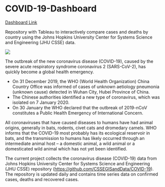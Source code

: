 # COVID-19-Dashboard

<a href="https://public.tableau.com/views/COVID-19Dashboard_15858331624970/Dashboard_to_publish?:display_count=y&publish=yes&:origin=viz_share_link">Dashboard Link</a>

Repository with Tableau to interactively compare cases and deaths by country using the Johns Hopkins University Center for Systems Science and Engineering (JHU CSSE) data.

![](https://bdetanico.github.io/COVID-19-Dashboard/COVID-19_Dasboard_gif.gif)

The outbreak of the new coronavirus disease (COVID-19), caused by the severe acute respiratory syndrome coronavirus 2 (SARS-CoV-2), has quickly become a global health emergency.

- On 31 December 2019, the WHO (World Health Organization) China Country Office was informed of cases of unknown aetiology pneumonia (unknown cause) detected in Wuhan City, Hubei Province of China.
- The Chinese authorities identified a new type of coronavirus, which was isolated on 7 January 2020.
- On 30 January the WHO declared that the outbreak of 2019-nCoV constitutes a Public Health Emergency of International Concern.

All coronaviruses that have caused diseases to humans have had animal origins, generally in bats, rodents, civet cats and dromedary camels. WHO informs that the COVID-19 most probably has its ecological reservoir in bats, and the transmission to humans has likely occurred through an intermediate animal host – a domestic animal, a wild animal or a domesticated wild animal which has not yet been identified.

The current project collects the coronavirus disease (COVID-19) data from Johns Hopkins University Center for Systems Science and Engineering (JHU CSSE) repository (https://github.com/CSSEGISandData/COVID-19). The repository is updated daily and contains time series data on confirmed cases, deaths and recovered cases.

